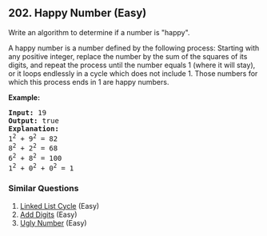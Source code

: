 ## 202. Happy Number (Easy)

<p>Write an algorithm to determine if a number is &quot;happy&quot;.</p>

<p>A happy number is a number defined by the following process: Starting with any positive integer, replace the number by the sum of the squares of its digits, and repeat the process until the number equals 1 (where it will stay), or it loops endlessly in a cycle which does not include 1. Those numbers for which this process ends in 1 are happy numbers.</p>

<p><strong>Example:&nbsp;</strong></p>

<pre>
<strong>Input:</strong> 19
<strong>Output:</strong> true
<strong>Explanation: 
</strong>1<sup>2</sup> + 9<sup>2</sup> = 82
8<sup>2</sup> + 2<sup>2</sup> = 68
6<sup>2</sup> + 8<sup>2</sup> = 100
1<sup>2</sup> + 0<sup>2</sup> + 0<sup>2</sup> = 1
</pre>

### Similar Questions
  1. [Linked List Cycle](https://github.com/openset/leetcode/tree/master/solution/linked-list-cycle) (Easy)
  1. [Add Digits](https://github.com/openset/leetcode/tree/master/solution/add-digits) (Easy)
  1. [Ugly Number](https://github.com/openset/leetcode/tree/master/solution/ugly-number) (Easy)
